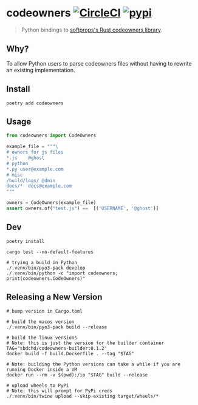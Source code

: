# codeowners [![CircleCI](https://circleci.com/gh/sbdchd/codeowners.svg?style=svg)](https://circleci.com/gh/sbdchd/codeowners) [![pypi](https://img.shields.io/pypi/v/codeowners.svg)](https://pypi.org/project/codeowners/)

> Python bindings to [softprops's Rust codeowners library](https://crates.io/crates/codeowners).

## Why?

To allow Python users to parse codeowners files without having to rewrite
an existing implementation.

## Install

```shell
poetry add codeowners
```

## Usage

```python
from codeowners import CodeOwners

example_file = """\
# owners for js files
*.js    @ghost
# python
*.py user@example.com
# misc
/build/logs/ @dmin
docs/*  docs@example.com
"""

owners = CodeOwners(example_file)
assert owners.of("test.js") ==  [('USERNAME', '@ghost')]
```


## Dev

```shell
poetry install

cargo test --no-default-features

# trying a build in Python
./.venv/bin/pyo3-pack develop
./.venv/bin/python -c "import codeowners; print(codeowners.CodeOwners)"
```


## Releasing a New Version

```shell
# bump version in Cargo.toml

# build the macos version
./.venv/bin/pyo3-pack build --release

# build the linux versions
# Note: this is just the version for the builder container
TAG="sbdchd/codeowners-builder:0.1.2"
docker build -f build.Dockerfile . --tag "$TAG"

# Note: building the Python versions can take a while if you are running Docker inside a VM
docker run --rm -v $(pwd):/io "$TAG" build --release

# upload wheels to PyPi
# Note: this will prompt for PyPi creds
./.venv/bin/twine upload --skip-existing target/wheels/*
```
